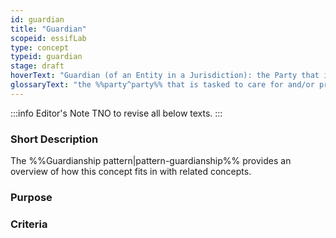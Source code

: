 ```yaml
---
id: guardian
title: "Guardian"
scopeid: essifLab
type: concept
typeid: guardian
stage: draft
hoverText: "Guardian (of an Entity in a Jurisdiction): the Party that is tasked to care for and/or protect/guard/defend that Entity, for the purpose of which a Guardianship Relationship has been established within that Jurisdiction."
glossaryText: "the %%party^party%% that is tasked to care for and/or protect/guard/defend that %%entity^entity%%, for the purpose of which a %%guardianship relationship^guardianship%% has been established within that %%jurisdiction^jurisdiction%%."
---
```


:::info Editor's Note
TNO to revise all below texts.
:::

### Short Description

The %%Guardianship pattern|pattern-guardianship%% provides an overview of how this concept fits in with related concepts.

### Purpose

### Criteria
